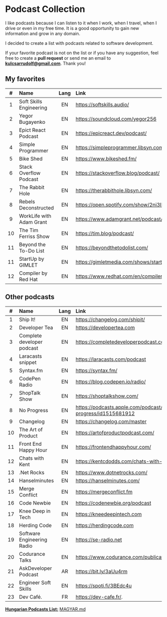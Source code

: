 # Podcast Collection

I like podcasts because I can listen to it when I work, when I travel, when I drive or even in my free time. It is a good opportunity to gain new information and grow in any domain.

I decided to create a list with podcasts related to software development.

If your favorite podcast is not on the list or if you have any suggestion, feel free to create a **pull request** or send me an email to **kulcsarrudolf@gmail.com**. Thank you!

## My favorites

|  #  | Name                     | Lang | Link                                                 |
| :-: | :----------------------- | :--: | :--------------------------------------------------- |
|  1  | Soft Skills Engineering  |  EN  | https://softskills.audio/                            |
|  2  | Yegor Bugayenko          |  EN  | https://soundcloud.com/yegor256                      |
|  3  | Epict React Podcast      |  EN  | https://epicreact.dev/podcast/                       |
|  4  | Simple Programmer        |  EN  | https://simpleprogrammer.libsyn.com/podcast          |
|  5  | Bike Shed                |  EN  | https://www.bikeshed.fm/                             |
|  6  | Stack Overflow Podcast   |  EN  | https://stackoverflow.blog/podcast/                  |
|  7  | The Rabbit Hole          |  EN  | https://therabbithole.libsyn.com/                    |
|  8  | Rebels Deconstructed     |  EN  | https://open.spotify.com/show/2ni3IHiiqVjpgQkA7lLFc1 |
|  9  | WorkLife with Adam Grant |  EN  | https://www.adamgrant.net/podcast/                   |
| 10  | The Tim Ferriss Show     |  EN  | https://tim.blog/podcast/                            |
| 11  | Beyond the To-Do List    |  EN  | https://beyondthetodolist.com/                       |
| 11  | StartUp by GIMLET        |  EN  | https://gimletmedia.com/shows/startup                |
| 12  | Compiler by Red Hat      |  EN  | https://www.redhat.com/en/compiler-podcast           |

## Other podcasts

|  #  | Name                       | Lang | Link                                                        |
| :-: | :------------------------- | :--: | :---------------------------------------------------------- |
|  1  | Ship It!                   |  EN  | https://changelog.com/shipit/                               |
|  2  | Developer Tea              |  EN  | https://developertea.com                                    |
|  3  | Complete developer podcast |  EN  | https://completedeveloperpodcast.com/                       |
|  4  | Laracasts snippet          |  EN  | https://laracasts.com/podcast                               |
|  5  | Syntax.fm                  |  EN  | https://syntax.fm/                                          |
|  6  | CodePen Radio              |  EN  | https://blog.codepen.io/radio/                              |
|  7  | ShopTalk Show              |  EN  | https://shoptalkshow.com/                                   |
|  8  | No Progress                |  EN  | https://podcasts.apple.com/podcast/no-progress/id1515681912 |
|  9  | Changelog                  |  EN  | https://changelog.com/master                                |
| 10  | The Art of Product         |  EN  | https://artofproductpodcast.com/                            |
| 11  | Front End Happy Hour       |  EN  | https://frontendhappyhour.com/                              |
| 12  | Chats with Kent            |  EN  | https://kentcdodds.com/chats-with-kent-podcast/             |
| 13  | .Net Rocks                 |  EN  | https://www.dotnetrocks.com/                                |
| 14  | Hanselminutes              |  EN  | https://hanselminutes.com/                                  |
| 15  | Merge Conflict             |  EN  | https://mergeconflict.fm                                    |
| 16  | Code Newbie                |  EN  | https://codenewbie.org/podcast                              |
| 17  | Knee Deep in Tech          |  EN  | https://kneedeepintech.com                                  |
| 18  | Herding Code               |  EN  | https://herdingcode.com                                     |
| 19  | Software Engineering Radio |  EN  | https://se-radio.net                                        |
| 20  | Codurance Talks            |  EN  | https://www.codurance.com/publications/tag/podcasts         |
| 21  | AskDeveloper Podcast       |  AR  | https://bit.ly/3aUu4rm                                      |
| 22  | Engineer Soft Skills       |  EN  | https://spoti.fi/3BEdc4u                                    |
| 23  | Dev Café.                  |  FR  | https://dev-cafe.fr/.                                       |

[**Hungarian Podcasts List:**](https://github.com/kulcsarrudolf/podcast/blob/master/MAGYAR.MD) [MAGYAR.md](https://github.com/kulcsarrudolf/podcast/blob/master/MAGYAR.MD)
